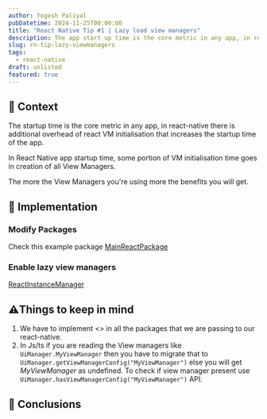```yaml
---
author: Yogesh Paliyal
pubDatetime: 2024-11-25T00:00:00
title: "React Native Tip #1 | Lazy load view managers"
description: The app start up time is the core metric in any app, in react native there is a cold start time, to improve that we can use lazy view manager
slug: rn-tip-lazy-viewmanagers
tags:
  - react-native
draft: unlisted
featured: true
---
```


## 📜 Context 
The startup time is the core metric in any app, in react-native there is additional overhead of react VM initialisation that increases the startup time of the app.

In React Native app startup time, some portion of VM initialisation time goes in creation of all View Managers.

The more the View Managers you're using more the benefits you will get.

## 🔨 Implementation
### Modify Packages

Check this example package [MainReactPackage](https://github.com/facebook/react-native/blob/40c194cf47634e2ca803ae1f469f4091aeeadaf0/packages/react-native/ReactAndroid/src/main/java/com/facebook/react/shell/MainReactPackage.kt#L12)

### Enable lazy view managers

[ReactInstanceManager](https://github.com/facebook/react-native/blob/main/packages/react-native/ReactAndroid/src/main/java/com/facebook/react/ReactInstanceManager.java)



## ⚠️Things to keep in mind
1. We have to implement <> in all the packages that we are passing to our react-native.
2. In Js/ts if you are reading the View managers like `UiManager.MyViewManager` then you have to migrate that to `UiManager.getViewManagerConfig("MyViewManager")` else you will get *MyViewManager* as undefined.
To check if view manager present use `UiManager.hasViewManagerConfig("MyViewManager")` API.

## 📒 Conclusions 